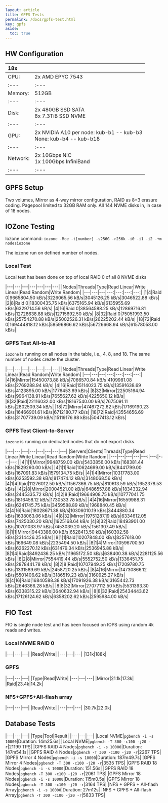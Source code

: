 ```yaml
---
layout: article
title: GPFS Tests
permalink: /docs/gpfs-test.html
key: gpfs
aside:
  toc: true
---
```

## HW Configuration

|  18x |                  |
| :--- | :--- |
| CPU: | 2x AMD EPYC 7543 |
| :--- | :--- |
| Memory: | 512GB |
| :--- | :--- |
| Disk: | 2x 480GB SSD SATA<br/>8x 7.3TiB SSD NVME |
| :--- | :--- |
| GPU: | 2x NVIDIA A10 per node: kub-b1 -- kub-b3<br/>None: kub-b4 -- kub-b18|
| :--- | :--- |
| Network: | 2x 10Gbps NIC<br/>1x 100Gbps InfiniBand |
| :--- | :--- |

## GPFS Setup

Two volumes, Mirror as 4-way mirror configuration, RAID as 8+3 erasure coding. Pagepool limited to 32GB RAM only. All 144 NVME disks in, in case of 18 nodes.

## IOZone Testing

Iozone command: `iozone -Mce -t[number] -s256G -r256k -i0 -i1 -i2 -+m nodesiozone`

The iozone run on defined number of nodes.

### Local Test

Local test has been done on top of local RAID 0 of all 8 NVME disks

|---|---|---|---|---|---|---|
|Nodes|Threads|Type|Read Linear|Write Linear|Read Random|Write Random|
|---|---|---|---:|---:|---:|---:|
|1|4|Raid 0|9665804.50 kB/s|3226065.56 kB/s|3045126.25 kB/s|3046522.88 kB/s|
|2|8|Raid 0|18300435.75 kB/s|6375165.94 kB/s|6135955.69 kB/s|6329714.56 kB/s|
|4|16|Raid 0|38564588.25 kB/s|12869716.81 kB/s|12728638.88 kB/s|12715692.50 kB/s|
|8|32|Raid 0|75051993.50 kB/s|25754270.88 kB/s|25002526.31 kB/s|26225202.44 kB/s|
|18|72|Raid 0|169444818.12 kB/s|58596866.62 kB/s|56726668.94 kB/s|61578058.00 kB/s|

### GPFS Test All-to-All

`iozone` is running on all nodes in the table, i.e., 4, 8, and 18. The same number of nodes create the cluster.

|---|---|---|---|---|---|---|
|Nodes|Threads|Type|Read Linear|Write Linear|Read Random|Write Random|
|---|---|---|---:|---:|---:|---:|
|4|16|Mirror|15450073.88 kB/s|7066570.84 kB/s|4109981.08 kB/s|2769288.94 kB/s|
|4|16|Raid|15114023.75 kB/s|13591638.69 kB/s|4123895.00 kB/s|1776453.69 kB/s|
|8|32|Mirror|22505164.94 kB/s|9964138.91 kB/s|7655627.62 kB/s|4225650.12 kB/s|
|8|32|Raid|22116032.00 kB/s|18167540.00 kB/s|7675091.11 kB/s|2802509.34 kB/s|
|18|72|Mirror|47467272.62 kB/s|17169190.23 kB/s|16466901.61 kB/s|6712180.77 kB/s|
|18|72|Raid|43554656.69 kB/s|31707739.09 kB/s|15119176.98 kB/s|5047413.12 kB/s|

### GPFS Test Client-to-Server

`iozone` is running on dedicated nodes that do not export disks.

|---|---|---|---|---|---|---|---|
|Servers|Clients|Threads|Type|Read Linear|Write Linear|Read Random|Write Random|
|---|---|---|---|---:|---:|---:|---:|
|4|1|1|Mirror|9948759.00 kB/s|5433856.00 kB/s|168381.44 kB/s|1829260.00 kB/s|
|4|1|1|Raid|10624699.00 kB/s|8441799.00 kB/s|167091.83 kB/s|1579134.75 kB/s|
|4|1|4|Mirror|10317783.00 kB/s|6253592.38 kB/s|817474.12 kB/s|3148068.56 kB/s|
|4|1|4|Raid|11276012.50 kB/s|11567366.75 kB/s|810613.59 kB/s|1652378.53 kB/s|
|4|2|8|Mirror|20004521.00 kB/s|6486557.88 kB/s|1834332.94 kB/s|2445335.72 kB/s|
|4|2|8|Raid|19664908.75 kB/s|10777041.75 kB/s|1816458.12 kB/s|1730533.78 kB/s|
|4|4|16|Mirror|16559988.31 kB/s|6241745.75 kB/s|3459588.89 kB/s|1968840.45 kB/s|
|4|4|16|Raid|18028671.38 kB/s|10306010.19 kB/s|3444880.34 kB/s|1638063.06 kB/s|
|4|8|32|Mirror|19751287.19 kB/s|6334612.05 kB/s|7425030.20 kB/s||1925168.64 kB/s
|4|8|32|Raid|18493901.00 kB/s|10701033.97 kB/s|7453039.20 kB/s|1561307.49 kB/s|
|8|1|1|Mirror|9443386.00 kB/s|6528413.50 kB/s|160302.58 kB/s|2314426.25 kB/s|
|8|1|1|Raid|10207848.00 kB/s|8257618.00 kB/s|166649.08 kB/s|2235494.50 kB/s|
|8|1|4|Mirror|10596700.50 kB/s|6262270.12 kB/s|631479.34 kB/s|2536945.88 kB/s|
|8|1|4|Raid|8492436.25 kB/s|11965172.50 kB/s|638400.38 kB/s|2281125.56 kB/s|
|8|2|8|Mirror|7554419.44 kB/s|5552752.50 kB/s|1336451.75 kB/s|2878441.78 kB/s|
|8|2|8|Raid|10707949.25 kB/s|17209780.75 kB/s|1331589.69 kB/s|2458720.25 kB/s|
|8|4|16|Mirror|14730866.12 kB/s|5501406.62 kB/s|3186519.23 kB/s|3160925.27 kB/s|
|8|4|16|Raid|16840588.38 kB/s|17091926.38 kB/s|3165442.73 kB/s|2646366.28 kB/s|
|8|8|32|Mirror|27077112.50 kB/s|5531393.30 kB/s|6338315.22 kB/s|3640632.94 kB/s|
|8|8|32|Raid|25434443.62 kB/s|17126124.62 kB/s|6358202.62 kB/s|2595984.00 kB/s|

## FIO Test

FIO is single node test and has been focused on IOPS using random 4k reads and writes.

### Local NVME RAID 0

|---|---|---|
|Read|Write|
|---|---|---|
|131k|188k|

### GPFS

|---|---|---|
|Type|Read|Write|
|---|---|---|
|Mirror|21.1k|17.3k|
|Raid|23.4k|14.2k|

### NFS+GPFS+All-flash array

|---|---|---|
|Read|Write|
|---|---|---|
|30.7k|22.0k|

## Database Tests

|---|---|---|
|Type|Tool|Result|
|---|---|---|
|Local NVME|`pgbench -i -s 10000`|Duration: 14m25.6s|
|Local NVME|`pgbench -T 300 -c100 -j20 -r`|21199 TPS|
|GPFS RAID 4 Nodes|`pgbench -i -s 10000`|Duration: 147m54.1s|
|GPFS RAID 4 Nodes|`pgbench -T 300 -c100 -j20 -r`|2267 TPS|
|GPFS Mirror 4 Nodes|`pgbench -i -s 10000`|Duration: 187m49.7s|
|GPFS Mirror 4 Nodes|`pgbench -T 300 -c100 -j20 -r`|3535 TPS|
|GPFS RAID 18 Nodes|`pgbench -i -s 10000`|Duration: 151.56s|
|GPFS RAID 18 Nodes|`pgbench -T 300 -c100 -j20 -r`|2061 TPS|
|GPFS Mirror 18 Nodes|`pgbench -i -s 10000`|Duration: 115m0.5s|
|GPFS Mirror 18 Nodes|`pgbench -T 300 -c100 -j20 -r`|3164 TPS|
|NFS + GPFS + All-flash Array|`pgbench -i -s 10000`|Duration: 27m12s|
|NFS + GPFS + All-flash Array|`pgbench -T 300 -c100 -j20 -r`|5633 TPS|
